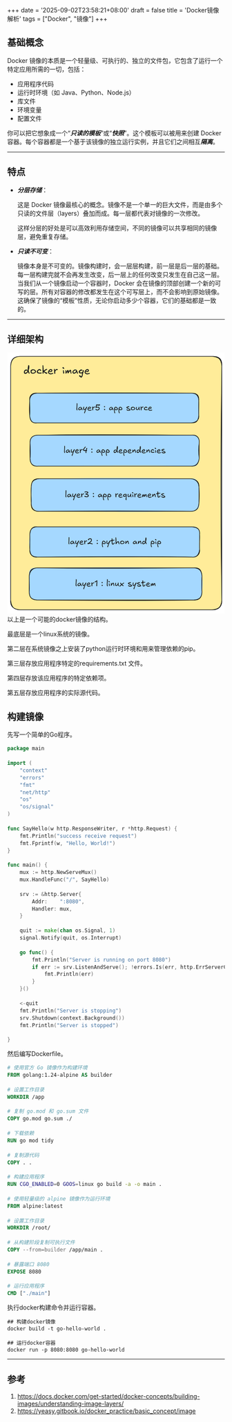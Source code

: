 +++
date = '2025-09-02T23:58:21+08:00'
draft = false
title = 'Docker镜像解析'
tags = ["Docker", "镜像"]
+++

## 基础概念
Docker 镜像的本质是一个轻量级、可执行的、独立的文件包，它包含了运行一个特定应用所需的一切，包括：
- 应用程序代码
- 运行时环境（如 Java、Python、Node.js）
- 库文件
- 环境变量
- 配置文件

你可以把它想象成一个“***只读的模板***”或“***快照***”。这个模板可以被用来创建 Docker 容器。每个容器都是一个基于该镜像的独立运行实例，并且它们之间相互***隔离***。

---

## 特点
- ***分层存储***：

    这是 Docker 镜像最核心的概念。镜像不是一个单一的巨大文件，而是由多个只读的文件层（layers）叠加而成。每一层都代表对镜像的一次修改。

    这样分层的好处是可以高效利用存储空间，不同的镜像可以共享相同的镜像层，避免重复存储。
- ***只读不可变***：

    镜像本身是不可变的。镜像构建时，会一层层构建，前一层是后一层的基础。每一层构建完就不会再发生改变，后一层上的任何改变只发生在自己这一层。当我们从一个镜像启动一个容器时，Docker 会在镜像的顶部创建一个新的可写的层。所有对容器的修改都发生在这个可写层上，而不会影响到原始镜像。这确保了镜像的“模板”性质，无论你启动多少个容器，它们的基础都是一致的。

---

## 详细架构
![docker_image](docker_image.png)
以上是一个可能的docker镜像的结构。

最底层是一个linux系统的镜像。

第二层在系统镜像之上安装了python运行时环境和用来管理依赖的pip。

第三层存放应用程序特定的requirements.txt 文件。

第四层存放该应用程序的特定依赖项。

第五层存放应用程序的实际源代码。

## 构建镜像
先写一个简单的Go程序。
```go
package main

import (
	"context"
	"errors"
	"fmt"
	"net/http"
	"os"
	"os/signal"
)

func SayHello(w http.ResponseWriter, r *http.Request) {
	fmt.Println("success receive request")
	fmt.Fprintf(w, "Hello, World!")
}

func main() {
	mux := http.NewServeMux()
	mux.HandleFunc("/", SayHello)

	srv := &http.Server{
		Addr:    ":8080",
		Handler: mux,
	}

	quit := make(chan os.Signal, 1)
	signal.Notify(quit, os.Interrupt)

	go func() {
		fmt.Println("Server is running on port 8080")
		if err := srv.ListenAndServe(); !errors.Is(err, http.ErrServerClosed) {
			fmt.Println(err)
		}
	}()

	<-quit
	fmt.Println("Server is stopping")
	srv.Shutdown(context.Background())
	fmt.Println("Server is stopped")

}

```
然后编写Dockerfile。
```Dockerfile
# 使用官方 Go 镜像作为构建环境
FROM golang:1.24-alpine AS builder

# 设置工作目录
WORKDIR /app

# 复制 go.mod 和 go.sum 文件
COPY go.mod go.sum ./

# 下载依赖
RUN go mod tidy

# 复制源代码
COPY . .

# 构建应用程序
RUN CGO_ENABLED=0 GOOS=linux go build -a -o main .

# 使用轻量级的 alpine 镜像作为运行环境
FROM alpine:latest

# 设置工作目录
WORKDIR /root/

# 从构建阶段复制可执行文件
COPY --from=builder /app/main .

# 暴露端口 8080
EXPOSE 8080

# 运行应用程序
CMD ["./main"]

```

执行docker构建命令并运行容器。
```shell
## 构建docker镜像
docker build -t go-hello-world .

## 运行docker容器
docker run -p 8080:8080 go-hello-world

```

---

## 参考
1. <https://docs.docker.com/get-started/docker-concepts/building-images/understanding-image-layers/>
2. <https://yeasy.gitbook.io/docker_practice/basic_concept/image>

